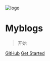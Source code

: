 ![logo](https://docsify.js.org/_media/icon.svg)

#	Myblogs

> 开始

[GitHub](https://github.com/Hanxueqing/Douban-Movie.git)
[Get Started](#quick-start)